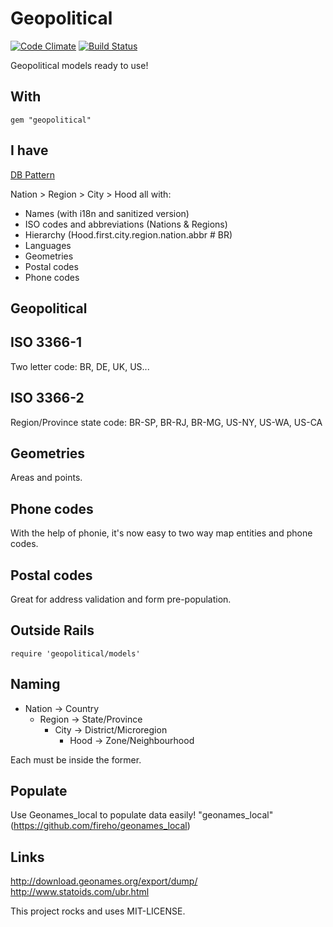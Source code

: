 Geopolitical
============

[![Code Climate](https://codeclimate.com/github/fireho/geopolitical.png)](https://codeclimate.com/github/fireho/geopolitical)
[![Build Status](https://travis-ci.org/fireho/geopolitical.png)](https://travis-ci.org/fireho/geopolitical)

Geopolitical models ready to use!

With
----

    gem "geopolitical"


I have
------

[DB Pattern](http://dbpatterns.com/documents/54b5b9529785db781af57b4e)

Nation > Region > City > Hood all with:

* Names (with i18n and sanitized version)
* ISO codes and abbreviations (Nations & Regions)
* Hierarchy (Hood.first.city.region.nation.abbr # BR)
* Languages
* Geometries
* Postal codes
* Phone codes


Geopolitical
------------

## ISO 3366-1

Two letter code: BR, DE, UK, US...

## ISO 3366-2

Region/Province state code:
BR-SP, BR-RJ, BR-MG, US-NY, US-WA, US-CA

## Geometries

Areas and points.


## Phone codes

With the help of phonie, it's now easy to two way
map entities and phone codes.

## Postal codes

Great for address validation and form pre-population.


Outside Rails
-------------

    require 'geopolitical/models'


Naming
------

* Nation ->  Country
  * Region ->  State/Province
    * City   ->  District/Microregion
      * Hood   ->  Zone/Neighbourhood


Each must be inside the former.


Populate
--------

Use Geonames_local to populate data easily!
"geonames_local"(https://github.com/fireho/geonames_local)

Links
-----

http://download.geonames.org/export/dump/
http://www.statoids.com/ubr.html

This project rocks and uses MIT-LICENSE.
